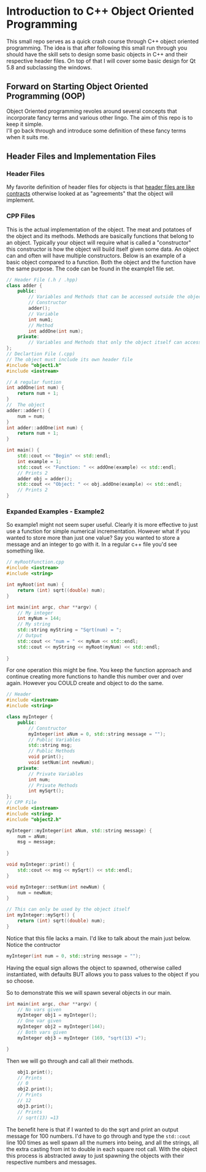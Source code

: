 # Introduction to C++ Object Oriented Programming
This small repo serves as a quick crash course through C++ object oriented 
programming. 
The idea  is that after following this small run through you should have 
the skill sets to design some basic objects in C++ and their respective 
header files. 
On top of that I will cover some basic design for Qt 5.8 and subclassing 
the windows.

## Forward on Starting Object Oriented Programming (OOP)
Object Oriented programming revoles around several concepts that
incorporate fancy terms and various other lingo. 
The aim of this repo is to keep it simple.  
I'll go back through and introduce some definition of these fancy terms 
when it suits me.

## Header Files and Implementation Files

### Header Files

My favorite definition of header files  for objects is that [header files are like contracts](https://ocw.mit.edu/courses/electrical-engineering-and-computer-science/6-088-introduction-to-c-memory-management-and-c-object-oriented-programming-january-iap-2010/lecture-notes/MIT6_088IAP10_lec04.pdf)
otherwise looked at as "agreements" that the object will implement.

### CPP Files
This is the actual implementation of the object. 
The meat and potatoes of the object and its methods.
Methods are basically functions that belong to an object. 
Typically your object will require what is called a "constructor"
this constructor is how the object will build itself given some data.
An object can and often will have multiple constructors.
Below is an example of a basic object compared to a function.
Both the object and the function have the same purpose. 
The code can be found in the example1 file set.
```c++
// Header File (.h / .hpp)
class adder {
    public:
        // Variables and Methods that can be accessed outside the object itself
        // Constructor 
        adder();
        // Variable
        int num1;
        // Method
        int addOne(int num);
    private:
        // Variables and Methods that only the object itself can access
};
// Declartion File (.cpp)
// The object must include its own header file
#include "object1.h"
#include <iostream>

// A regular funtion
int addOne(int num) {
    return num + 1;
}
//  The object
adder::adder() {
    num = num;
}
int adder::addOne(int num) {
    return num + 1;
}

int main() {
    std::cout << "Begin" << std::endl;
    int example = 1;
    std::cout << "Function: " << addOne(example) << std::endl;
    // Prints 2
    adder obj = adder();
    std::cout << "Object: " << obj.addOne(example) << std::endl;
    // Prints 2
}
```

### Expanded Examples - Example2
So example1 might not seem super useful. 
Clearly it is more effective to just use a function for simple numerical
incrementation.
However what if you wanted to store more than just one value?
Say you wanted to store a message and an integer to go with it.
In a regular c++ file you'd see something like.
```c++
// myRootFunction.cpp
#include <iostream>
#include <string>

int myRoot(int num) {
    return (int) sqrt((double) num);
}

int main(int argc, char **argv) {
    // My integer
    int myNum = 144;
    // My string
    std::string myString = "Sqrt(num) = ";
    // Output
    std::cout << "num = " << myNum << std::endl;
    std::cout << myString << myRoot(myNum) << std::endl;
    
}
```
For one operation this might be fine. 
You keep the function approach and continue creating more functions
to handle this number over and over again.
However you COULD create and object to do the same.
```c++
// Header
#include <iostream>
#include <string>

class myInteger {
    public:
        // Constructor
        myInteger(int aNum = 0, std::string message = "");
        // Public Variables
        std::string msg;
        // Public Methods
        void print();
        void setNum(int newNum);
    private:
        // Private Variables
        int num;
        // Private Methods
        int mySqrt();
};
// CPP File
#include <iostream>
#include <string>
#include "object2.h"

myInteger::myInteger(int aNum, std::string message) {
    num = aNum;
    msg = message;
    
}

void myInteger::print() {
    std::cout << msg << mySqrt() << std::endl;
}

void myInteger::setNum(int newNum) {
    num = newNum;
}

// This can only be used by the object itself
int myInteger::mySqrt() {
    return (int) sqrt((double) num);
}
```

Notice that this file lacks a main.
I'd like to talk about the main just below. 
Notice the contructor
```c++
myInteger(int num = 0, std::string message = "");
```
Having the equal sign allows the object to spawned, otherwise called 
instantiated, with defaults BUT allows you to pass values to the object
if you so choose.

So to demonstrate this we will spawn several objects in our main.
```c++
int main(int argc, char **argv) {
    // No vars given
    myInteger obj1 = myInteger();
    // One var given
    myInteger obj2 = myInteger(144);
    // Both vars given
    myInteger obj3 = myInteger (169, "sqrt(13) =");

}
```

Then we will go through and call all their methods.
```c++
    obj1.print();
    // Prints
    // 0
    obj2.print();
    // Prints
    // 12
    obj3.print();
    // Prints
    // sqrt(13) =13
```

The benefit here is that if I wanted to do the sqrt and print an output
message for 100 numbers.
I'd have to go through and type the `std::cout` line 100 times as well
spawn all the numers into being, and all the strings, all the extra casting 
from int to double in each square root call.
With the object this process is abstracted away to just spawning the objects
with their respective numbers and messages.

